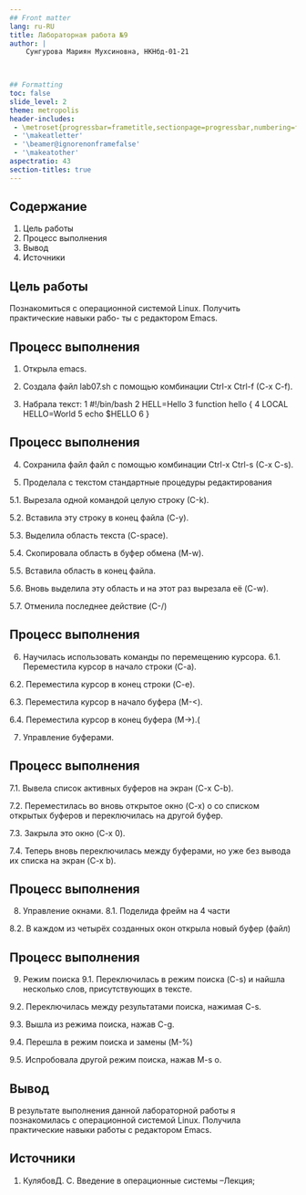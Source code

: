 ```yaml
---
## Front matter
lang: ru-RU
title: Лабораторная работа №9
author: |
	Сунгурова Мариян Мухсиновна, НКНбд-01-21
	


## Formatting
toc: false
slide_level: 2
theme: metropolis
header-includes: 
 - \metroset{progressbar=frametitle,sectionpage=progressbar,numbering=fraction}
 - '\makeatletter'
 - '\beamer@ignorenonframefalse'
 - '\makeatother'
aspectratio: 43
section-titles: true
---
```


## Содержание
1. Цель работы
2. Процесс выполнения
3. Вывод
4. Источники

## Цель работы

Познакомиться с операционной системой Linux. Получить практические навыки рабо-
ты с редактором Emacs.


## Процесс выполнения


1. Открыла emacs.

2. Создала файл lab07.sh с помощью комбинации Ctrl-x Ctrl-f (C-x C-f). 

3. Набрала текст:
1 #!/bin/bash
2 HELL=Hello
3 function hello {
4 LOCAL HELLO=World
5 echo $HELLO
6 } 

## Процесс выполнения

4. Сохранила файл файл с помощью комбинации Ctrl-x Ctrl-s (C-x C-s).

5. Проделала с текстом стандартные процедуры редактирования

5.1. Вырезала одной командой целую строку (С-k).

5.2. Вставила эту строку в конец файла (C-y).

5.3. Выделила область текста (C-space).

5.4. Скопировала область в буфер обмена (M-w).

5.5. Вставила область в конец файла.

5.6. Вновь выделила эту область и на этот раз вырезала её (C-w).

5.7. Отменила последнее действие (C-/) 

## Процесс выполнения

6. Научилась использовать команды по перемещению курсора.
6.1. Переместила курсор в начало строки (C-a).

6.2. Переместила курсор в конец строки (C-e).

6.3. Переместила курсор в начало буфера (M-<).

6.4. Переместила курсор в конец буфера (M->).(

7. Управление буферами.

## Процесс выполнения

7.1. Вывела список активных буферов на экран (C-x C-b).

7.2. Переместилась во вновь открытое окно (C-x) o со списком открытых буферов
и переключилась на другой буфер.

7.3. Закрыла это окно (C-x 0).

7.4. Теперь вновь переключилась между буферами, но уже без вывода их списка на
экран (C-x b).

## Процесс выполнения

8. Управление окнами.
8.1. Поделида фрейм на 4 части

8.2. В каждом из четырёх созданных окон открыла новый буфер (файл)

## Процесс выполнения

9. Режим поиска
9.1. Переключилась в режим поиска (C-s) и найшла несколько слов, присутствующих
в тексте.

9.2. Переключилась между результатами поиска, нажимая C-s.

9.3. Вышла из режима поиска, нажав C-g.

9.4. Перешла в режим поиска и замены (M-%)

9.5. Испробовала другой режим поиска, нажав M-s o. 


## Вывод

В результате выполнения данной лабораторной работы я познакомилась с операционной системой Linux. Получила практические навыки работы с редактором Emacs.


## Иcточники

1. КулябовД. С. Введение в операционные системы –Лекция;



